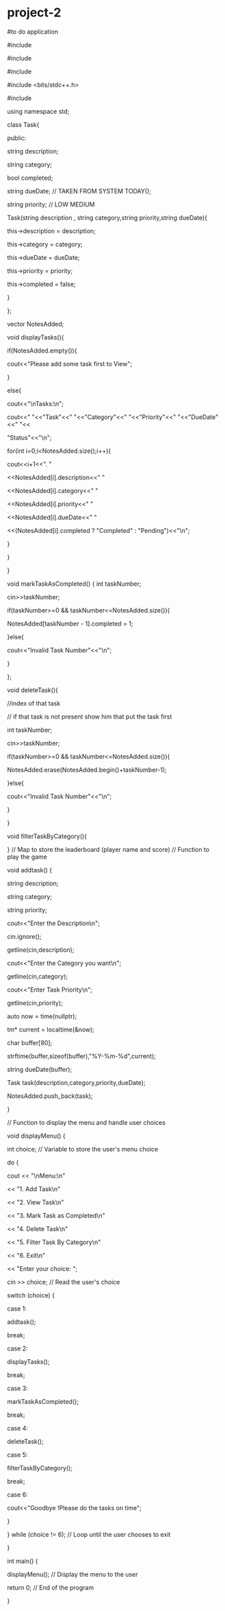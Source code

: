 # project-2
#to do application

#include <iostream> 

#include <cstdlib> 

#include <cmath>

#include <bits/stdc++.h> 

#include<ctime>

using namespace std;


class Task{

public:

string description;

string category;

bool completed;

string dueDate; // TAKEN FROM SYSTEM TODAY();

string priority; // LOW MEDIUM

 

Task(string description , string category,string priority,string dueDate){

 

this->description = description;

this->category = category;

this->dueDate = dueDate;

this->priority = priority;

this->completed = false;

}

};

 

vector<Task> NotesAdded;


void displayTasks(){


if(NotesAdded.empty()){

cout<<"Please add some task first to View";

}

else{

cout<<"\nTasks:\n";

cout<<"   "<<"Task"<<" "<<"Category"<<" "<<"Priority"<<" "<<"DueDate"<<" "<<

"Status"<<"\n";

for(int i=0;i<NotesAdded.size();i++){

cout<<i+1<<". "

<<NotesAdded[i].description<<" "

<<NotesAdded[i].category<<" "

<<NotesAdded[i].priority<<" "

<<NotesAdded[i].dueDate<<" "

<<(NotesAdded[i].completed ? "Completed" : "Pending")<<"\n";

}

}

}

void markTaskAsCompleted() {
int taskNumber;

cin>>taskNumber; 

if(taskNumber>=0 && taskNumber<=NotesAdded.size()){

NotesAdded[taskNumber - 1].completed = 1;

}else{

cout<<"Invalid Task Number"<<"\n";

}

};

void deleteTask(){

//index of that task

// if that task is not present show him that put the task first

int taskNumber;

cin>>taskNumber;

 

if(taskNumber>=0 && taskNumber<=NotesAdded.size()){

NotesAdded.erase(NotesAdded.begin()+taskNumber-1);

}else{

cout<<"Invalid Task Number"<<"\n";

} 

}

void filterTaskByCategory(){

}
// Map to store the leaderboard (player name and score)
// Function to play the game

void addtask() {

string description;

string category;

string priority;

 

cout<<"Enter the Description\n";

cin.ignore();

getline(cin,description);

cout<<"Enter the Category you want\n";

getline(cin,category);

cout<<"Enter Task Priority\n";

 

getline(cin,priority);

auto now = time(nullptr);

tm* current = localtime(&now);

 

char buffer[80];

strftime(buffer,sizeof(buffer),"%Y-%m-%d",current);

string dueDate(buffer);

 

Task task(description,category,priority,dueDate);

 

NotesAdded.push_back(task);

}

 

// Function to display the menu and handle user choices

void displayMenu() {

int choice; // Variable to store the user's menu choice

do {

cout << "\nMenu:\n"

<< "1. Add Task\n"

<< "2. View Task\n"

<< "3. Mark Task as Completed\n"

<< "4. Delete Task\n"

<< "5. Filter Task By Category\n"

<< "6. Exit\n"

<< "Enter your choice: ";

cin >> choice; // Read the user's choice

 

switch (choice) {

case 1:

addtask();

break;

case 2:

displayTasks();

break;

case 3:

markTaskAsCompleted();

break;

case 4:

deleteTask();

case 5:

filterTaskByCategory();

break;

case 6:

cout<<"Goodbye !Please do the tasks on time";

}

} while (choice != 6); // Loop until the user chooses to exit

}

 

int main() {

displayMenu(); // Display the menu to the user

return 0; // End of the program

}
